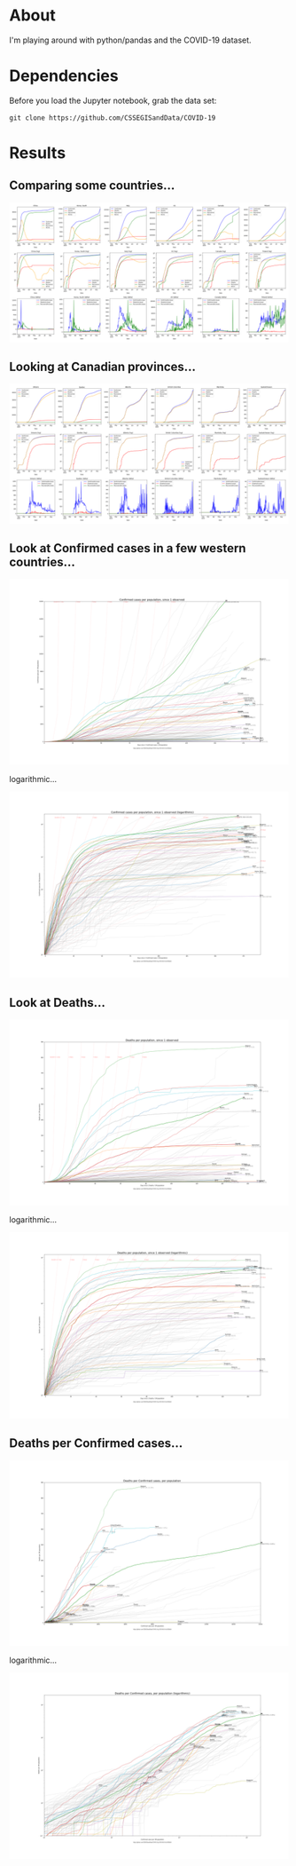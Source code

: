 # About

I'm playing around with python/pandas and the COVID-19 dataset.


# Dependencies

Before you load the Jupyter notebook, grab the data set:

    git clone https://github.com/CSSEGISandData/COVID-19


# Results

## Comparing some countries...

<a href=https://raw.githubusercontent.com/bartman/covid19/master/out/countries.png>
    <img src=out/countries.png>
    </a>

## Looking at Canadian provinces...

<a href=https://raw.githubusercontent.com/bartman/covid19/master/out/canada.png>
    <img src=out/canada.png>
    </a>

## Look at Confirmed cases in a few western countries...

<a href=https://raw.githubusercontent.com/bartman/covid19/master/out/country-confirmed.png>
    <img src=out/country-confirmed.png>
    </a>

logarithmic...

<a href=https://raw.githubusercontent.com/bartman/covid19/master/out/country-confirmed-log.png>
    <img src=out/country-confirmed-log.png>
    </a>

## Look at Deaths...

<a href=https://raw.githubusercontent.com/bartman/covid19/master/out/country-deaths.png>
    <img src=out/country-deaths.png>
    </a>

logarithmic...

<a href=https://raw.githubusercontent.com/bartman/covid19/master/out/country-deaths-log.png>
    <img src=out/country-deaths-log.png>
    </a>

## Deaths per Confirmed cases...

<a href=https://raw.githubusercontent.com/bartman/covid19/master/out/country-deaths-per-confirmed.png>
    <img src=out/country-deaths-per-confirmed.png>
    </a>

logarithmic...

<a href=https://raw.githubusercontent.com/bartman/covid19/master/out/country-deaths-per-confirmed-log.png>
    <img src=out/country-deaths-per-confirmed-log.png>
    </a>


